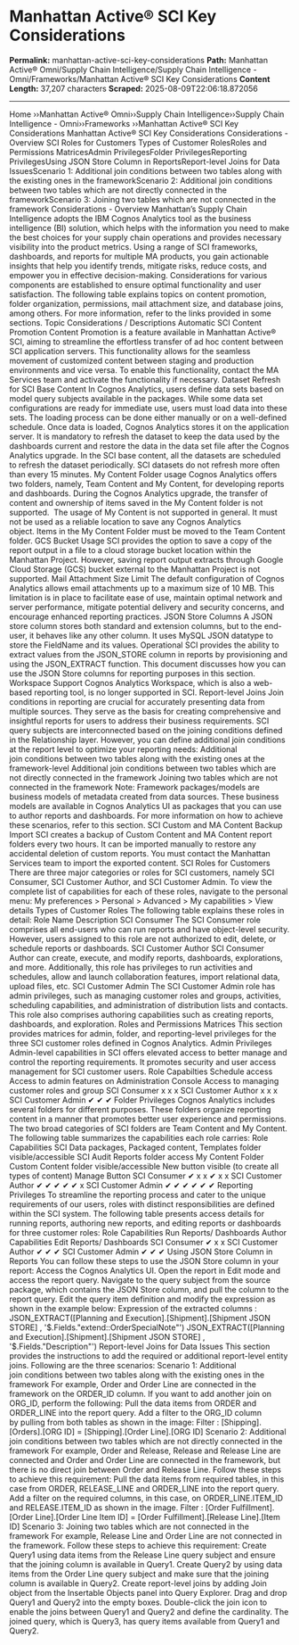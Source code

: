 # Manhattan Active® SCI Key Considerations

**Permalink:** manhattan-active-sci-key-considerations
**Path:** Manhattan Active® Omni/Supply Chain Intelligence/Supply Chain Intelligence - Omni/Frameworks/Manhattan Active® SCI Key Considerations
**Content Length:** 37,207 characters
**Scraped:** 2025-08-09T22:06:18.872056

---

Home ››Manhattan Active® Omni››Supply Chain Intelligence››Supply Chain Intelligence - Omni››Frameworks ››Manhattan Active® SCI Key Considerations Manhattan Active® SCI Key Considerations Considerations - Overview SCI Roles for Customers Types of Customer RolesRoles and Permissions MatricesAdmin PrivilegesFolder PrivilegesReporting PrivilegesUsing JSON Store Column in ReportsReport-level Joins for Data IssuesScenario 1: Additional join conditions between two tables along with the existing ones in the frameworkScenario 2: Additional join conditions between two tables which are not directly connected in the frameworkScenario 3: Joining two tables which are not connected in the framework Considerations - Overview Manhattan’s Supply Chain Intelligence adopts the IBM Cognos Analytics tool as the business intelligence (BI) solution, which helps with the information you need to make the best choices for your supply chain operations and provides necessary visibility into the product metrics. Using a range of SCI frameworks, dashboards, and reports for multiple MA products, you gain actionable insights that help you identify trends, mitigate risks, reduce costs, and empower you in effective decision-making. Considerations for various components are established to ensure optimal functionality and user satisfaction. The following table explains topics on content promotion, folder organization, permissions, mail attachment size, and database joins, among others. For more information, refer to the links provided in some sections. Topic Considerations / Descriptions Automatic SCI Content Promotion Content Promotion is a feature available in Manhattan Active® SCI, aiming to streamline the effortless transfer of ad hoc content between SCI application servers. This functionality allows for the seamless movement of customized content between staging and production environments and vice versa. To enable this functionality, contact the MA Services team and activate the functionality if necessary. Dataset Refresh for SCI Base Content In Cognos Analytics, users define data sets based on model query subjects available in the packages. While some data set configurations are ready for immediate use, users must load data into these sets. The loading process can be done either manually or on a well-defined schedule. Once data is loaded, Cognos Analytics stores it on the application server. It is mandatory to refresh the dataset to keep the data used by the dashboards current and restore the data in the data set file after the Cognos Analytics upgrade. In the SCI base content, all the datasets are scheduled to refresh the dataset periodically. SCI datasets do not refresh more often than every 15 minutes. My Content Folder usage Cognos Analytics offers two folders, namely, Team Content and My Content, for developing reports and dashboards. During the Cognos Analytics upgrade, the transfer of content and ownership of items saved in the My Content folder is not supported.  The usage of My Content is not supported in general. It must not be used as a reliable location to save any Cognos Analytics object. Items in the My Content Folder must be moved to the Team Content folder. GCS Bucket Usage SCI provides the option to save a copy of the report output in a file to a cloud storage bucket location within the Manhattan Project. However, saving report output extracts through Google Cloud Storage (GCS) bucket external to the Manhattan Project is not supported. Mail Attachment Size Limit The default configuration of Cognos Analytics allows email attachments up to a maximum size of 10 MB. This limitation is in place to facilitate ease of use, maintain optimal network and server performance, mitigate potential delivery and security concerns, and encourage enhanced reporting practices. JSON Store Columns A JSON store column stores both standard and extension columns, but to the end-user, it behaves like any other column. It uses MySQL JSON datatype to store the FieldName and its values. Operational SCI provides the ability to extract values from the JSON_STORE column in reports by provisioning and using the JSON_EXTRACT function. This document discusses how you can use the JSON Store columns for reporting purposes in this section. Workspace Support Cognos Analytics Workspace, which is also a web-based reporting tool, is no longer supported in SCI. Report-level Joins Join conditions in reporting are crucial for accurately presenting data from multiple sources. They serve as the basis for creating comprehensive and insightful reports for users to address their business requirements. SCI query subjects are interconnected based on the joining conditions defined in the Relationship layer. However, you can define additional join conditions at the report level to optimize your reporting needs: Additional join conditions between two tables along with the existing ones at the framework-level Additional join conditions between two tables which are not directly connected in the framework Joining two tables which are not connected in the framework Note: Framework packages/models are business models of metadata created from data sources. These business models are available in Cognos Analytics UI as packages that you can use to author reports and dashboards. For more information on how to achieve these scenarios, refer to this section. SCI Custom and MA Content Backup Import SCI creates a backup of Custom Content and MA Content report folders every two hours. It can be imported manually to restore any accidental deletion of custom reports. You must contact the Manhattan Services team to import the exported content. SCI Roles for Customers There are three major categories or roles for SCI customers, namely SCI Consumer, SCI Customer Author, and SCI Customer Admin. To view the complete list of capabilities for each of these roles, navigate to the personal menu: My preferences > Personal > Advanced > My capabilities > View details Types of Customer Roles The following table explains these roles in detail: Role Name Description SCI Consumer The SCI Consumer role comprises all end-users who can run reports and have object-level security. However, users assigned to this role are not authorized to edit, delete, or schedule reports or dashboards. SCI Customer Author SCI Consumer Author can create, execute, and modify reports, dashboards, explorations, and more. Additionally, this role has privileges to run activities and schedules, allow and launch collaboration features, import relational data, upload files, etc. SCI Customer Admin The SCI Customer Admin role has admin privileges, such as managing customer roles and groups, activities, scheduling capabilities, and administration of distribution lists and contacts. This role also comprises authoring capabilities such as creating reports, dashboards, and exploration. Roles and Permissions Matrices This section provides matrices for admin, folder, and reporting-level privileges for the three SCI customer roles defined in Cognos Analytics. Admin Privileges Admin-level capabilities in SCI offers elevated access to better manage and control the reporting requirements. It promotes security and user access management for SCI customer users. Role Capabilties Schedule access Access to admin features on Administration Console Access to managing customer roles and group SCI Consumer x x x SCI Customer Author x x x SCI Customer Admin ✔ ✔ ✔ Folder Privileges Cognos Analytics includes several folders for different purposes. These folders organize reporting content in a manner that promotes better user experience and permissions. The two broad categories of SCI folders are Team Content and My Content. The following table summarizes the capabilities each role carries: Role Capabilities SCI Data packages, Packaged content, Templates folder visible/accessible SCI Audit Reports folder access My Content Folder Custom Content folder visible/accessible New button visible (to create all types of content) Manage Button SCI Consumer ✔ x x ✔ x x SCI Customer Author ✔ ✔ ✔ ✔ ✔ x SCI Customer Admin ✔ ✔ ✔ ✔ ✔ ✔ Reporting Privileges To streamline the reporting process and cater to the unique requirements of our users, roles with distinct responsibilities are defined within the SCI system. The following table presents access details for running reports, authoring new reports, and editing reports or dashboards for three customer roles: Role Capabilities Run Reports/ Dashboards Author Capabilities Edit Reports/ Dashboards SCI Consumer ✔ x x SCI Customer Author ✔ ✔ ✔ SCI Customer Admin ✔ ✔ ✔ Using JSON Store Column in Reports You can follow these steps to use the JSON Store column in your report: Access the Cognos Analytics UI. Open the report in Edit mode and access the report query. Navigate to the query subject from the source package, which contains the JSON Store column, and pull the column to the report query. Edit the query item definition and modify the expression as shown in the example below: Expression of the extracted columns : JSON_EXTRACT([Planning and Execution].[Shipment].[Shipment JSON STORE] , '$.Fields."extend::OrderSpecialNote"') JSON_EXTRACT([Planning and Execution].[Shipment].[Shipment JSON STORE] , '$.Fields."Description"') Report-level Joins for Data Issues This section provides the instructions to add the required or additional report-level entity joins. Following are the three scenarios: Scenario 1: Additional join conditions between two tables along with the existing ones in the framework For example, Order and Order Line are connected in the framework on the ORDER_ID column. If you want to add another join on ORG_ID, perform the following: Pull the data items from ORDER and ORDER_LINE into the report query. Add a filter to the ORG_ID column by pulling from both tables as shown in the image: Filter : [Shipping].[Orders].[ORG ID] = [Shipping].[Order Line].[ORG ID] Scenario 2: Additional join conditions between two tables which are not directly connected in the framework For example, Order and Release, Release and Release Line are connected and Order and Order Line are connected in the framework, but there is no direct join between Order and Release Line. Follow these steps to achieve this requirement: Pull the data items from required tables, in this case from ORDER, RELEASE_LINE and ORDER_LINE into the report query. Add a filter on the required columns, in this case, on ORDER_LINE.ITEM_ID and RELEASE.ITEM_ID as shown in the image. Filter : [Order Fulfillment].[Order Line].[Order Line Item ID] = [Order Fulfillment].[Release Line].[Item ID] Scenario 3: Joining two tables which are not connected in the framework For example, Release Line and Order Line are not connected in the framework. Follow these steps to achieve this requirement: Create Query1 using data items from the Release Line query subject and ensure that the joining column is available in Query1. Create Query2 by using data items from the Order Line query subject and make sure that the joining column is available in Query2. Create report-level joins by adding Join object from the Insertable Objects panel into Query Explorer. Drag and drop Query1 and Query2 into the empty boxes. Double-click the join icon to enable the joins between Query1 and Query2 and define the cardinality. The joined query, which is Query3, has query items available from Query1 and Query2.
